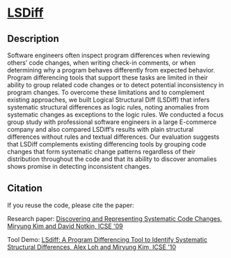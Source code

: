 # [LSDiff](http://web.cs.ucla.edu/~miryung/lsdiff-web/index.html)

## Description
Software engineers often inspect program differences when reviewing others’ code changes, when writing check-in comments, or when determining why a program behaves differently from expected behavior. Program differencing tools that support these tasks are limited in their ability to group related code changes or to detect potential inconsistency in program changes. To overcome these limitations and to complement existing approaches, we built Logical Structural Diff (LSDiff) that infers systematic structural differences as logic rules, noting anomalies from systematic changes as exceptions to the logic rules. We conducted a focus group study with professional software engineers in a large E-commerce company and also compared LSDiff’s results with plain structural differences without rules and textual differences. Our evaluation suggests that LSDiff complements existing differencing tools by grouping code changes that form systematic change patterns regardless of their distribution throughout the code and that its ability to discover anomalies shows promise in detecting inconsistent changes.

## Citation

If you reuse the code, please cite the paper:

Research paper: [Discovering and Representing Systematic Code Changes, Miryung Kim and David Notkin, ICSE '09](http://web.cs.ucla.edu/~miryung/Publications/icse09-lsdiff.pdf)

Tool Demo: [LSdiff: A Program Differencing Tool to Identify Systematic Structural Differences, Alex Loh and Miryung Kim, ICSE '10](http://web.cs.ucla.edu/~miryung/Publications/icse10-lsdifftool.pdf)
